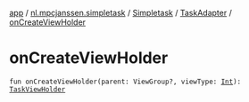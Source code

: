 [app](../../../index.md) / [nl.mpcjanssen.simpletask](../../index.md) / [Simpletask](../index.md) / [TaskAdapter](index.md) / [onCreateViewHolder](.)

# onCreateViewHolder

`fun onCreateViewHolder(parent: ViewGroup?, viewType: `[`Int`](https://kotlinlang.org/api/latest/jvm/stdlib/kotlin/-int/index.html)`): `[`TaskViewHolder`](../-task-view-holder/index.md)